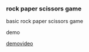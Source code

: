### rock paper scissors game

basic rock paper scissors game

demo

[demovideo](./rockpaperscissorsdemo.mp4)